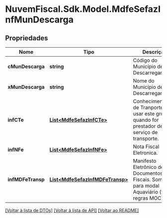 # NuvemFiscal.Sdk.Model.MdfeSefazInfMunDescarga

## Propriedades

Nome | Tipo | Descrição | Comentários
------------ | ------------- | ------------- | -------------
**cMunDescarga** | **string** | Código do Município de Descarregamento. | 
**xMunDescarga** | **string** | Nome do Município de Descarregamento. | 
**infCTe** | [**List&lt;MdfeSefazInfCTe&gt;**](MdfeSefazInfCTe.md) | Conhecimentos de Tranporte - usar este grupo quando for prestador de serviço de transporte. | [optional] 
**infNFe** | [**List&lt;MdfeSefazInfNFe&gt;**](MdfeSefazInfNFe.md) | Nota Fiscal Eletronica. | [optional] 
**infMDFeTransp** | [**List&lt;MdfeSefazInfMDFeTransp&gt;**](MdfeSefazInfMDFeTransp.md) | Manifesto Eletrônico de Documentos Fiscais. Somente para modal Aquaviário (vide regras MOC). | [optional] 

[[Voltar à lista de DTOs]](../README.md#documentation-for-models) [[Voltar à lista de API]](../README.md#documentation-for-api-endpoints) [[Voltar ao README]](../README.md)


